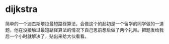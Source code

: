 # dijkstra
简单的一个迪杰斯塔拉最短路径算法，会做这个的起初是一个留学的同学做的一道题，他在没接触过最短路径算法的情况下自己思前想后做了两个礼拜。把题发给我后一个小时就解决了，贴出来给大伙看看。
